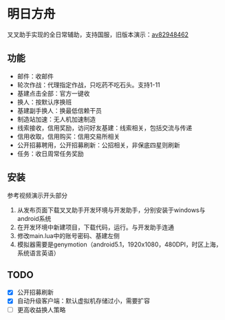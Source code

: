 # 明日方舟

叉叉助手实现的全日常辅助，支持国服，旧版本演示：[av82948462](https://www.bilibili.com/video/av82948462/)  


## 功能

- 邮件：收邮件
- 轮次作战：代理指定作战，只吃药不吃石头。支持1-11
- 基建点击全部：官方一键收
- 换人：按默认序换班
- 基建副手换人：换最低信赖干员
- 制造站加速：无人机加速制造
- 线索接收，信用奖励，访问好友基建：线索相关，包括交流与传递
- 信用收取，信用购买：信用交易所相关
- 公开招募聘用，公开招募刷新：公招相关，非保底四星则刷新
- 任务：收日周常任务奖励

## 安装
参考视频演示开头部分
1. 从发布页面下载叉叉助手开发环境与开发助手，分别安装于windows与android系统
2. 在开发环境中新建项目，下载代码，运行。与开发助手连通
3. 修改main.lua中的账号密码、基建左侧
4. 模拟器需要是genymotion（android5.1，1920x1080，480DPI，时区上海，系统语言英语）


## TODO 

- [x] 公开招募刷新
- [x] 自动升级客户端：默认虚拟机存储过小，需要扩容
- [ ] 更高收益换人策略